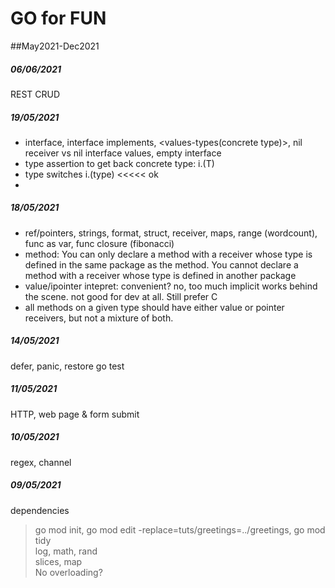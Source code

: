 # GO for FUN
##May2021-Dec2021

##### 06/06/2021
REST CRUD

##### 19/05/2021
- interface, interface implements, <values-types(concrete type)>, nil receiver vs nil interface values, empty interface
- type assertion to get back concrete type: i.(T)
- type switches i.(type) <<<<< ok
- 
##### 18/05/2021
- ref/pointers, strings, format, struct, receiver, maps, range (wordcount), func as var, func closure (fibonacci)
- method: You can only declare a method with a receiver whose type is defined in the same package as the method. You cannot declare a method with a receiver whose type is defined in another package
- value/ipointer intepret: convenient? no, too much implicit works behind the scene. not good for dev at all. Still prefer C
- all methods on a given type should have either value or pointer receivers, but not a mixture of both.

##### 14/05/2021
defer, panic, restore
go test

##### 11/05/2021
HTTP, web page & form submit

##### 10/05/2021
regex, channel

##### 09/05/2021
dependencies
> go mod init, go mod edit -replace=tuts/greetings=../greetings, go mod tidy  
> log, math, rand  
> slices, map  
No overloading?
